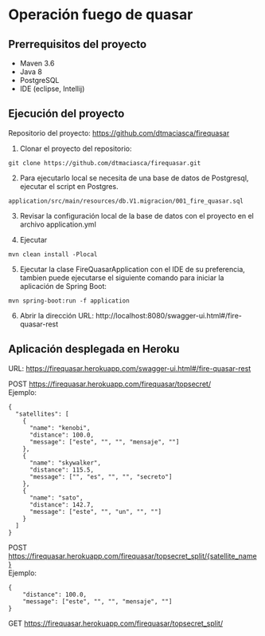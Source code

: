 # Operación fuego de quasar

## Prerrequisitos del proyecto
*	Maven 3.6
* Java 8
* PostgreSQL
* IDE (eclipse, Intellij)

## Ejecución del proyecto 

Repositorio del proyecto: https://github.com/dtmaciasca/firequasar
1.	Clonar el proyecto del repositorio: 

~~~
git clone https://github.com/dtmaciasca/firequasar.git
~~~
2.	Para ejecutarlo local se necesita de una base de datos de Postgresql, ejecutar el script en Postgres.
~~~
application/src/main/resources/db.V1.migracion/001_fire_quasar.sql
~~~
3.	Revisar la configuración local de la base de datos con el proyecto en el archivo application.yml

4.	Ejecutar 
~~~
mvn clean install -Plocal
~~~

5.	Ejecutar la clase FireQuasarApplication con el IDE de su preferencia, tambien puede ejecutarse el siguiente comando para iniciar la aplicación de Spring Boot:
~~~
mvn spring-boot:run -f application
~~~

6.	Abrir la dirección URL: http://localhost:8080/swagger-ui.html#/fire-quasar-rest

## Aplicación desplegada en Heroku

URL: https://firequasar.herokuapp.com/swagger-ui.html#/fire-quasar-rest

POST https://firequasar.herokuapp.com/firequasar/topsecret/
<br/>Ejemplo:
~~~
{
  "satellites": [
    {
      "name": "kenobi",
      "distance": 100.0,
      "message": ["este", "", "", "mensaje", ""]
    },
    {
      "name": "skywalker",
      "distance": 115.5,
      "message": ["", "es", "", "", "secreto"]
    },
    {
      "name": "sato",
      "distance": 142.7,
      "message": ["este", "", "un", "", ""]
    }
  ]
}
~~~

POST https://firequasar.herokuapp.com/firequasar/topsecret_split/{satellite_name}
<br/>Ejemplo:
~~~
{
    "distance": 100.0,
    "message": ["este", "", "", "mensaje", ""]
}
~~~

GET https://firequasar.herokuapp.com/firequasar/topsecret_split/
